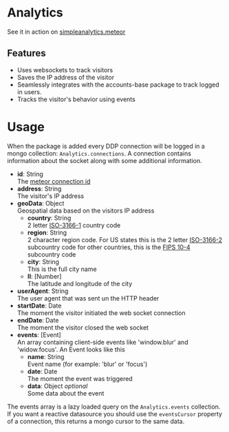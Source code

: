# Analytics
See it in action on [simpleanalytics.meteor](http://simpleanalytics.meteor.com)

## Features
- Uses websockets to track visitors
- Saves the IP address of the visitor
- Seamlessly integrates with the accounts-base package to track logged in users.
- Tracks the visitor's behavior using events

# Usage
When the package is added every DDP connection will be logged in a mongo collection: `Analytics.connections`.
A connection contains information about the socket along with some additional information.
- **id**: String  
The [meteor connection id](http://docs.meteor.com/#/full/meteor_onconnection)
- **address**: String  
  The visitor's IP address
- **geoData**: Object  
  Geospatial data based on the visitors IP address
  - **country**: String  
    2 letter [ISO-3166-1](https://en.wikipedia.org/wiki/ISO_3166-1#Current_codes) country code
  - **region**: String  
    2 character region code.  For US states this is the 2 letter [ISO-3166-2](https://en.wikipedia.org/wiki/ISO_3166-2#Current_codes) subcountry code for other countries, this is the [FIPS 10-4](https://en.wikipedia.org/wiki/List_of_FIPS_region_codes) subcountry code
  - **city**: String  
    This is the full city name
  - **ll**: [Number]  
    The latitude and longitude of the city
- **userAgent**: String  
  The user agent that was sent un the HTTP header
- **startDate**: Date <br> The moment the visitor initiated the web socket connection
- **endDate**: Date <br> The moment the visitor closed the web socket
- **events**: [Event] <br> An array containing client-side events like 'window.blur' and 'widow.focus'. An Event looks like this
  - **name**: String <br> Event name (for example: 'blur' or 'focus')
  - **date**: Date <br> The moment the event was triggered
  - **data**: Object *optional* <br> Some data about the event

The events array is a lazy loaded query on the `Analytics.events` collection. If you want a reactive datasource you should use the `eventsCursor` property of a connection, this returns a mongo cursor to the same data.